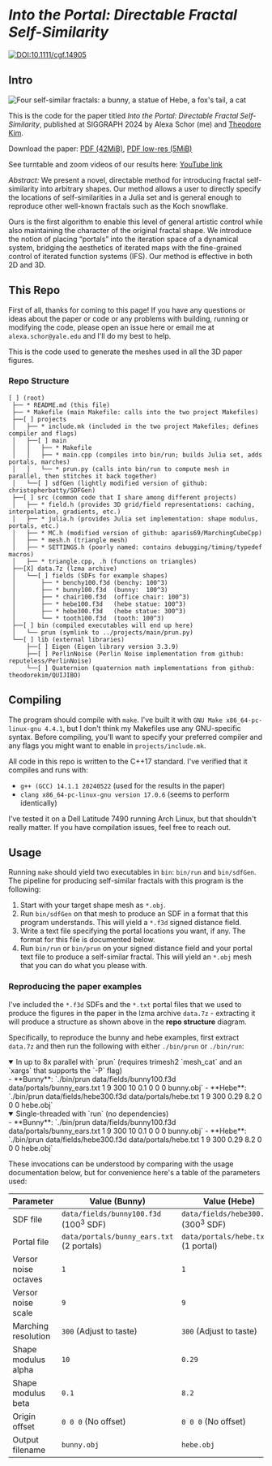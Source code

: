 # *Into the Portal: Directable Fractal Self-Similarity*

[![DOI:10.1111/cgf.14905](https://zenodo.org/badge/DOI/10.1145/3641519.3657466.svg)](https://doi.org/10.1145/3641519.3657466)

## Intro
![Four self-similar fractals: a bunny, a statue of Hebe, a fox's tail, a cat](https://github.com/user-attachments/assets/b1f31c93-b81d-4c64-b0b7-183385c6e37c)

This is the code for the paper titled _Into the Portal: Directable Fractal
Self-Similarity_, published at SIGGRAPH 2024 by Alexa Schor (me) and [Theodore
Kim](https://tkim.graphics).

Download the paper:
[PDF (42MiB)](https://alexaschor.com/into-the-portal/files/into_the_portal.pdf),
[PDF low-res (5MiB)](https://alexaschor.com/into-the-portal/files/into_the_portal_smaller.pdf)

See turntable and zoom videos of our results here:
[YouTube link](https://youtu.be/8X9RlcaklHU)


_Abstract:_ We present a novel, directable method for introducing fractal
self-similarity into arbitrary shapes. Our method allows a user to directly
specify the locations of self-similarities in a Julia set and is general enough
to reproduce other well-known fractals such as the Koch snowflake.

Ours is the first algorithm to enable this level of general artistic control
while also maintaining the character of the original fractal shape. We
introduce the notion of placing “portals” into the iteration space of a
dynamical system, bridging the aesthetics of iterated maps with the
fine-grained control of iterated function systems (IFS). Our method is
effective in both 2D and 3D.

## This Repo

First of all, thanks for coming to this page! If you have any questions or
ideas about the paper or code or any problems with building, running or
modifying the code, please open an issue here or email me at
`alexa.schor@yale.edu` and I'll do my best to help.

This is the code used to generate the meshes used in all the 3D paper figures.

### Repo Structure
```
[ ] (root)
 ├── * README.md (this file)
 ├── * Makefile (main Makefile: calls into the two project Makefiles)
 ├──[ ] projects
 │   ├── * include.mk (included in the two project Makefiles; defines compiler and flags)
 │   ├──[ ] main
 │   │   ├── * Makefile
 │   │   ├── * main.cpp (compiles into bin/run; builds Julia set, adds portals, marches)
 │   │   └── * prun.py (calls into bin/run to compute mesh in parallel, then stitches it back together)
 │   └──[ ] sdfGen (lightly modified version of github: christopherbatty/SDFGen)
 ├──[ ] src (common code that I share among different projects)
 │   ├── * field.h (provides 3D grid/field representations: caching, interpolation, gradients, etc.)
 │   ├── * julia.h (provides Julia set implementation: shape modulus, portals, etc.)
 │   ├── * MC.h (modified version of github: aparis69/MarchingCubeCpp)
 │   ├── * mesh.h (triangle mesh)
 │   ├── * SETTINGS.h (poorly named: contains debugging/timing/typedef macros)
 │   ├── * triangle.cpp, .h (functions on triangles)
 ├──[X] data.7z (lzma archive)
 │   └──[ ] fields (SDFs for example shapes)
 │       ├── * benchy100.f3d (benchy: 100^3)
 │       ├── * bunny100.f3d  (bunny:  100^3)
 │       ├── * chair100.f3d  (office chair: 100^3)
 │       ├── * hebe100.f3d   (hebe statue: 100^3)
 │       ├── * hebe300.f3d   (hebe statue: 300^3)
 │       └── * tooth100.f3d  (tooth: 100^3)
 ├──[ ] bin (compiled executables will end up here)
 │   └── prun (symlink to ../projects/main/prun.py)
 └──[ ] lib (external libraries)
     ├──[ ] Eigen (Eigen library version 3.3.9)
     ├──[ ] PerlinNoise (Perlin Noise implementation from github: reputeless/PerlinNoise)
     └──[ ] Quaternion (quaternion math implementations from github: theodorekim/QUIJIBO)
```


## Compiling

The program should compile with `make`. I've built it with `GNU Make
x86_64-pc-linux-gnu 4.4.1`, but I don't think my Makefiles use any GNU-specific
syntax. Before compiling, you'll want to specify your preferred compiler and
any flags you might want to enable in `projects/include.mk`.

All code in this repo is written to the C++17 standard. I've verified that it
compiles and runs with:

- `g++ (GCC) 14.1.1 20240522` (used for the results in the paper)
- `clang x86_64-pc-linux-gnu version 17.0.6` (seems to perform identically)

I've tested it on a Dell Latitude 7490 running Arch Linux, but that shouldn't
really matter. If you have compilation issues, feel free to reach out.

## Usage

Running `make` should yield two executables in `bin`: `bin/run` and
`bin/sdfGen`. The pipeline for producing self-similar fractals with this
program is the following:

1. Start with your target shape mesh as `*.obj`.
2. Run `bin/sdfGen` on that mesh to produce an SDF in a format that this
   program understands. This will yield a `*.f3d` signed distance field.
3. Write a text file specifying the portal locations you want, if any. The
   format for this file is documented below.
4. Run `bin/run` or `bin/prun` on your signed distance field and your portal
   text file to produce a self-similar fractal. This will yield an `*.obj` mesh
   that you can do what you please with.

### Reproducing the paper examples

I've included the `*.f3d` SDFs and the `*.txt` portal files that we used to
produce the figures in the paper in the lzma archive `data.7z` - extracting it
will produce a structure as shown above in the **repo structure** diagram.

Specifically, to reproduce the bunny and hebe examples, first extract `data.7z`
and then run the following with either `./bin/prun` or `./bin/run`:

<details open>
<summary>In up to 8x parallel with `prun` (requires trimesh2 `mesh_cat` and an `xargs` that supports the `-P` flag)</summary>
- **Bunny**: `./bin/prun data/fields/bunny100.f3d data/portals/bunny_ears.txt 1 9 300 10 0.1 0 0 0 bunny.obj`
- **Hebe**: `./bin/prun data/fields/hebe300.f3d data/portals/hebe.txt 1 9 300 0.29 8.2 0 0 0 hebe.obj`
</details>

<details open>
<summary>Single-threaded with `run` (no dependencies)</summary>
- **Bunny**: `./bin/prun data/fields/bunny100.f3d data/portals/bunny_ears.txt 1 9 300 10 0.1 0 0 0 bunny.obj`
- **Hebe**: `./bin/prun data/fields/hebe300.f3d data/portals/hebe.txt 1 9 300 0.29 8.2 0 0 0 hebe.obj`
</details>

These invocations can be understood by comparing with the usage documentation
below, but for convenience here's a table of the parameters used:

| Parameter              | Value (Bunny)                                    | Value (Hebe)                                     |
| ---------------------- | ------------------------------------------------ | ------------------------------------------------ |
| SDF file               | `data/fields/bunny100.f3d` (100<sup>3</sup> SDF) | `data/fields/hebe300.f3d` (300<sup>3</sup> SDF)  |
| Portal file            | `data/portals/bunny_ears.txt` (2 portals)        | `data/portals/hebe.txt` (1 portal)               |
| Versor noise octaves   | `1`                                              | `1`                                              |
| Versor noise scale     | `9`                                              | `9`                                              |
| Marching resolution    | `300` (Adjust to taste)                          | `300` (Adjust to taste)                          |
| Shape modulus alpha    | `10`                                             | `0.29`                                           |
| Shape modulus beta     | `0.1`                                            | `8.2`                                            |
| Origin offset          | `0 0 0` (No offset)                              | `0 0 0` (No offset)                              |
| Output filename        | `bunny.obj`                                      | `hebe.obj`                                       |


